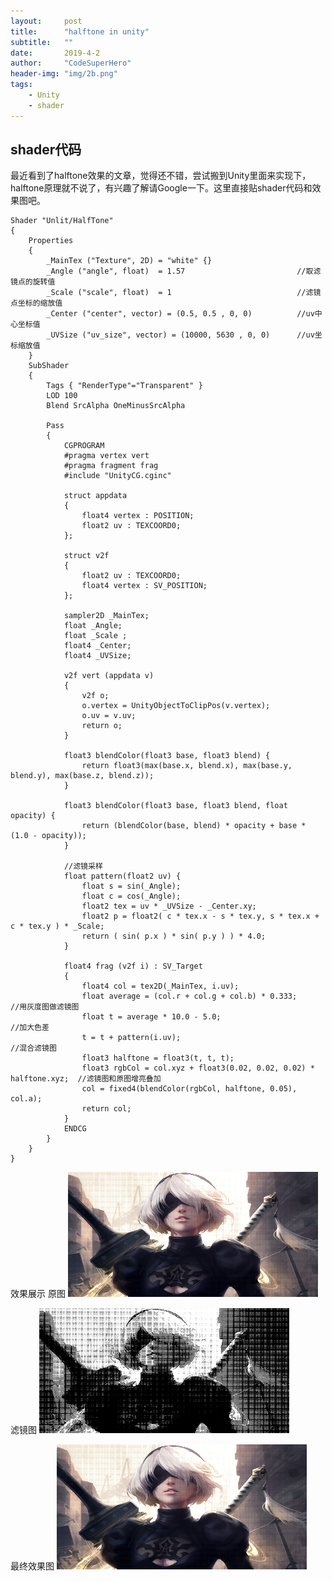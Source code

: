 ```yaml
---
layout:     post
title:      "halftone in unity"
subtitle:   ""
date:       2019-4-2
author:     "CodeSuperHero"
header-img: "img/2b.png"
tags:
    - Unity
    - shader
---
```




<h2>shader代码</h2>

最近看到了halftone效果的文章，觉得还不错，尝试搬到Unity里面来实现下，halftone原理就不说了，有兴趣了解请Google一下。这里直接贴shader代码和效果图吧。

```
Shader "Unlit/HalfTone"
{
    Properties
    {
        _MainTex ("Texture", 2D) = "white" {}
        _Angle ("angle", float)  = 1.57                         //取滤镜点的旋转值
        _Scale ("scale", float)  = 1                            //滤镜点坐标的缩放值
        _Center ("center", vector) = (0.5, 0.5 , 0, 0)          //uv中心坐标值
        _UVSize ("uv_size", vector) = (10000, 5630 , 0, 0)      //uv坐标缩放值
    }
    SubShader
    {
        Tags { "RenderType"="Transparent" }
        LOD 100
        Blend SrcAlpha OneMinusSrcAlpha

        Pass
        {
            CGPROGRAM
            #pragma vertex vert
            #pragma fragment frag
            #include "UnityCG.cginc"

            struct appdata
            {
                float4 vertex : POSITION;
                float2 uv : TEXCOORD0;
            };

            struct v2f
            {
                float2 uv : TEXCOORD0;
                float4 vertex : SV_POSITION;
            };

            sampler2D _MainTex;
            float _Angle;
            float _Scale ;
            float4 _Center;
            float4 _UVSize;

            v2f vert (appdata v)
            {
                v2f o;
                o.vertex = UnityObjectToClipPos(v.vertex);
                o.uv = v.uv;
                return o;
            }

            float3 blendColor(float3 base, float3 blend) {
                return float3(max(base.x, blend.x), max(base.y, blend.y), max(base.z, blend.z));
            }

            float3 blendColor(float3 base, float3 blend, float opacity) {
                return (blendColor(base, blend) * opacity + base * (1.0 - opacity));
            }

            //滤镜采样
            float pattern(float2 uv) {
                float s = sin(_Angle);
                float c = cos(_Angle);
                float2 tex = uv * _UVSize - _Center.xy;
                float2 p = float2( c * tex.x - s * tex.y, s * tex.x + c * tex.y ) * _Scale;
                return ( sin( p.x ) * sin( p.y ) ) * 4.0;
            }

            float4 frag (v2f i) : SV_Target
            {
                float4 col = tex2D(_MainTex, i.uv);
                float average = (col.r + col.g + col.b) * 0.333;                    //用灰度图做滤镜图
                float t = average * 10.0 - 5.0;                                     //加大色差
                t = t + pattern(i.uv);                                              //混合滤镜图
                float3 halftone = float3(t, t, t);
                float3 rgbCol = col.xyz + float3(0.02, 0.02, 0.02) * halftone.xyz;  //滤镜图和原图增亮叠加
                col = fixed4(blendColor(rgbCol, halftone, 0.05), col.a);
                return col;
            }
            ENDCG
        }
    }
}
```

效果展示
原图
<img src="https://raw.githubusercontent.com/CodeSuperHero/CodeSuperHero.github.io/master/img/shader/halftone.png" width = "400" height = "200" alt="图片名称"/>

滤镜图
<img src="https://raw.githubusercontent.com/CodeSuperHero/CodeSuperHero.github.io/master/img/shader/halftone_filter.png" width = "400" height = "200" alt="图片名称"/>

最终效果图
<img src="https://raw.githubusercontent.com/CodeSuperHero/CodeSuperHero.github.io/master/img/shader/halftone.png" width = "400" height = "200" alt="图片名称"/>